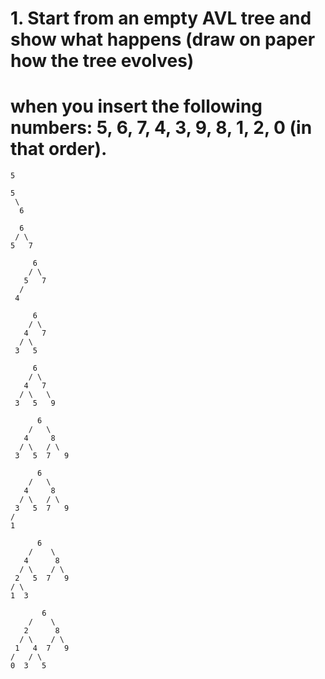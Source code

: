 # 1. Start from an empty AVL tree and show what happens (draw on paper how the tree evolves)

# when you insert the following numbers: 5, 6, 7, 4, 3, 9, 8, 1, 2, 0 (in that order).

```
5
```

```add 6
5
 \
  6
```

```add 7
  6
 / \
5   7
```

```add 4
     6
    / \
   5   7
  /
 4
```

```add 3
     6
    / \
   4   7
  / \
 3   5
```

```add 9
     6
    / \
   4   7
  / \   \
 3   5   9
```

```add 8
      6
    /   \
   4     8
  / \   / \
 3   5  7   9

```

```add 1
      6
    /   \
   4     8
  / \   / \
 3   5  7   9
/
1
```

```add 2
      6
    /    \
   4      8
  / \    / \
 2   5  7   9
/ \
1  3
```

```add 0
       6
    /    \
   2      8
  / \    / \
 1   4  7   9
/   / \
0  3   5
```
